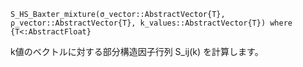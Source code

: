 ```
S_HS_Baxter_mixture(σ_vector::AbstractVector{T}, ρ_vector::AbstractVector{T}, k_values::AbstractVector{T}) where {T<:AbstractFloat}
```

k値のベクトルに対する部分構造因子行列 S_ij(k) を計算します。
